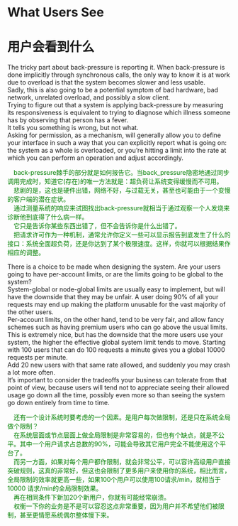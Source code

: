 # What Users See
# 用户会看到什么
The tricky part about back-pressure is reporting it. When back-pressure is done implicitly through synchronous calls, the only way to know it is at work due to overload is that the system becomes slower and less usable.<br>
Sadly, this is also going to be a potential symptom of bad hardware, bad network, unrelated overload, and possibly a slow client.<br>
Trying to figure out that a system is applying back-pressure by measuring its responsiveness is equivalent to trying to diagnose which illness someone has by observing that person has a fever.<br>
It tells you something is wrong, but not what.<br>
Asking for permission, as a mechanism, will generally allow you to define your interface in such a way that you can explicitly report what is going on: the system as a whole is overloaded, or you’re hitting a limit into the rate at which you can perform an operation and adjust accordingly.
<p></p> <font color="green">
&emsp;back-pressure棘手的部分就是如何报告它。当back_pressure隐密地通过同步调用完成时，知道它(存在)的唯一方法就是：超负荷让系统变得缓慢而不可用。<br>
&emsp;悲剧的是，这也是硬件出错，网络不好，与过载无关，甚至也可能由于一个变慢的客户端的潜在症状。<br>
&emsp;通过测量系统的响应来试图找出back-pressure就相当于通过观察一个人发烧来诊断他到底得了什么病一样。<br>
&emsp;它只是告诉你某些东西出错了，但不会告诉你是什么出错了。<br>
&emsp;把请求许可作为一种机制，通常允许你定义一些可以显示报告到底发生了什么的接口：系统全面超负荷，还是你达到了某个极限速度。这样，你就可以根据结果作相应的调整。
</font> <p></p>
There is a choice to be made when designing the system. Are your users going to have per-account limits, or are the limits going to be global to the system?<br>
System-global or node-global limits are usually easy to implement, but will have the downside that they may be unfair. A user doing 90% of all your requests may end up
making the platform unusable for the vast majority of the other users.<br>
Per-account limits, on the other hand, tend to be very fair, and allow fancy schemes such as having premium users who can go above the usual limits. This is extremely nice, but has the downside that the more users use your system, the higher the effective global system limit tends to move. Starting with 100 users that can do 100 requests a minute gives you a global 10000 requests per minute.<br>
Add 20 new users with that same rate allowed, and suddenly you may crash a lot more often.<br>
It’s important to consider the tradeoffs your business can tolerate from that point of view, because users will tend not to appreciate seeing their allowed usage go down all the time, possibly even more so than seeing the system go down entirely from time to time.
<p></p> <font color="green">
&emsp;还有一个设计系统时要考虑的一个因素。是用户每次做限制，还是只在系统全局做个限制？<br>
&emsp;在系统层面或节点层面上做全局限制是非常容易的，但也有个缺点，就是不公平。其中一个用户请求占总数的90%，可能会导致其它用户完全不能使用这个平台了。<br>
&emsp;而另一方面，如果对每个用户都作限制，就会非常公平，可以容许高级用户直接突破规则，这真的非常好，但这也会限制了更多用户来使用你的系统，相比而言，全局限制的效率就更高一些，如果100个用户可以使用100请求/min，就相当于10000 请求/min的全局限制效果。<br>
&emsp;再在相同条件下新加20个新用户，你就有可能经常崩溃。<br>
&emsp;权衡一下你的业务是不是可以容忍这点非常重要，因为用户并不希望他们被限制，甚至更情愿系统偶尔整体慢下来。
</font> <p></p>

